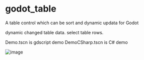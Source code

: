 # godot_table
A table control which can be sort and dynamic updata for Godot

dynamic changed table data.
select table rows.

Demo.tscn is gdscript demo
DemoCSharp.tscn is C# demo

![image](https://github.com/sericaer/godot_table/blob/main/demo.gif)
